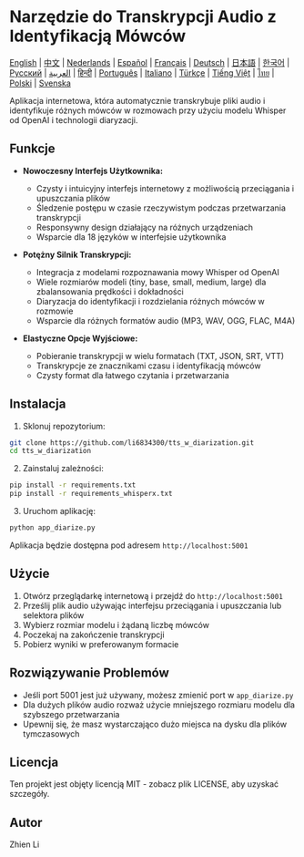 # Narzędzie do Transkrypcji Audio z Identyfikacją Mówców

[English](../README.md) | [中文](README_zh.md) | [Nederlands](README_nl.md) | [Español](README_es.md) | [Français](README_fr.md) | [Deutsch](README_de.md) | [日本語](README_ja.md) | [한국어](README_ko.md) | [Русский](README_ru.md) | [العربية](README_ar.md) | [हिन्दी](README_hi.md) | [Português](README_pt.md) | [Italiano](README_it.md) | [Türkçe](README_tr.md) | [Tiếng Việt](README_vi.md) | [ไทย](README_th.md) | [Polski](README_pl.md) | [Svenska](README_sv.md)

Aplikacja internetowa, która automatycznie transkrybuje pliki audio i identyfikuje różnych mówców w rozmowach przy użyciu modelu Whisper od OpenAI i technologii diaryzacji.

## Funkcje

- **Nowoczesny Interfejs Użytkownika:**
  * Czysty i intuicyjny interfejs internetowy z możliwością przeciągania i upuszczania plików
  * Śledzenie postępu w czasie rzeczywistym podczas przetwarzania transkrypcji
  * Responsywny design działający na różnych urządzeniach
  * Wsparcie dla 18 języków w interfejsie użytkownika

- **Potężny Silnik Transkrypcji:**
  * Integracja z modelami rozpoznawania mowy Whisper od OpenAI
  * Wiele rozmiarów modeli (tiny, base, small, medium, large) dla zbalansowania prędkości i dokładności
  * Diaryzacja do identyfikacji i rozdzielania różnych mówców w rozmowie
  * Wsparcie dla różnych formatów audio (MP3, WAV, OGG, FLAC, M4A)

- **Elastyczne Opcje Wyjściowe:**
  * Pobieranie transkrypcji w wielu formatach (TXT, JSON, SRT, VTT)
  * Transkrypcje ze znacznikami czasu i identyfikacją mówców
  * Czysty format dla łatwego czytania i przetwarzania

## Instalacja

1. Sklonuj repozytorium:
```bash
git clone https://github.com/li6834300/tts_w_diarization.git
cd tts_w_diarization
```

2. Zainstaluj zależności:
```bash
pip install -r requirements.txt
pip install -r requirements_whisperx.txt
```

3. Uruchom aplikację:
```bash
python app_diarize.py
```

Aplikacja będzie dostępna pod adresem `http://localhost:5001`

## Użycie

1. Otwórz przeglądarkę internetową i przejdź do `http://localhost:5001`
2. Prześlij plik audio używając interfejsu przeciągania i upuszczania lub selektora plików
3. Wybierz rozmiar modelu i żądaną liczbę mówców
4. Poczekaj na zakończenie transkrypcji
5. Pobierz wyniki w preferowanym formacie

## Rozwiązywanie Problemów

- Jeśli port 5001 jest już używany, możesz zmienić port w `app_diarize.py`
- Dla dużych plików audio rozważ użycie mniejszego rozmiaru modelu dla szybszego przetwarzania
- Upewnij się, że masz wystarczająco dużo miejsca na dysku dla plików tymczasowych

## Licencja

Ten projekt jest objęty licencją MIT - zobacz plik LICENSE, aby uzyskać szczegóły.

## Autor

Zhien Li 